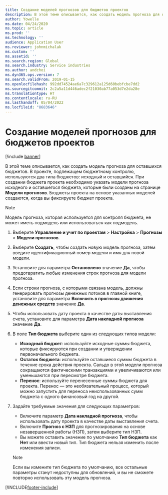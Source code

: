 ```yaml
---
title: Создание моделей прогнозов для бюджетов проектов
description: В этой теме описывается, как создать модель прогноза для оставшихся бюджетов.
author: Yowelle
ms.date: 04/24/2020
ms.topic: article
ms.prod: ''
ms.technology: ''
audience: Application User
ms.reviewer: johnmichalak
ms.custom: ''
ms.assetid: ''
ms.search.region: Global
ms.search.industry: Service industries
ms.author: andchoi
ms.dyn365.ops.version: 7
ms.search.validFrom: 2019-01-15
ms.openlocfilehash: 992dd74524ae6a7c329612a125d60bebfcbe7dd2
ms.sourcegitcommit: 2c2a5a11d446adec2f21030ab77a053d7e2da28e
ms.translationtype: HT
ms.contentlocale: ru-RU
ms.lasthandoff: 05/04/2022
ms.locfileid: "8683646"
---
```

# <a name="create-forecast-models-for-project-budgets"></a>Создание моделей прогнозов для бюджетов проектов 

[!include [banner](../includes/banner.md)]

В этой теме описывается, как создать модель прогноза для оставшихся бюджетов. В проекте, подлежащем бюджетному контролю, используются два типа бюджетов: исходный и оставшийся. При создании бюджета проекта необходимо указать модели прогноза исходного и оставшегося бюджета, которые были созданы на странице **Модели прогнозов**. Бюджеты проекта на основе указанных моделей создаются, когда вы фиксируете бюджет проекта.

> [!NOTE]
> Модель прогноза, которая используется для контроля бюджета, не может иметь подмодель или использоваться как подмодель.

1. Выберите **Управление и учет по проектам** > **Настройка** > **Прогнозы**  > **Модели прогнозов**.
2. Выберите **Создать**, чтобы создать новую модель прогноза, затем введите идентификационный номер модели и имя для новой модели. 
3. Установите для параметра **Остановлено** значение **Да**, чтобы предотвратить любые изменения строк прогноза для модели прогноза. 
4. Если строки прогноза, с которыми связана модель, должны генерировать прогнозы денежных потоков в главной книге, установите для параметра **Включить в прогнозы движения денежных средств** значение **Да**. 
5. Чтобы использовать дату проекта в качестве даты выставления счета, установите для параметра **Дата накладной прогноза** значение **Да**. 
6. В поле **Тип бюджета** выберите один из следующих типов модели:

   - **Исходный бюджет**: используйте исходные суммы бюджета, которые фиксируются при создании и утверждении первоначального бюджета.
   - **Остаток бюджета**: используйте оставшиеся суммы бюджета в течение срока действия проекта. Сальдо в этой модели прогноза сокращаются фактическими транзакциями и увеличиваются или уменьшаются при пересмотре бюджета.
   - **Перенос**: используйте перенесенные суммы бюджета для проекта. Перенос — это необязательный процесс, который можно запустить для переноса неиспользованных сумм бюджета с одного финансовый год на другой.

7. Задайте требуемые значения для следующих параметров:

   - Включите параметр **Дата накладной прогноза**, чтобы использовать дату проекта в качестве даты выставления счета.
   - Включите **Прогноз с НЗП** для прогнозирования на основе незавершенной работы (НЗП), затем выберите тип НЗП. 
   - Вы можете оставить значение по умолчанию **Тип бюджета** как **Нет** или ввести новый тип. Тип бюджета нельзя изменить после изменения записи.     
    > [!NOTE]
    > Если вы измените тип бюджета по умолчанию, все остальные параметры станут недоступны для обновлений, и вы не сможете повторно использовать эту модель прогноза. 
   


 



[!INCLUDE[footer-include](../includes/footer-banner.md)]